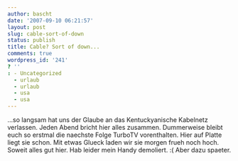 ```yaml
---
author: bascht
date: '2007-09-10 06:21:57'
layout: post
slug: cable-sort-of-down
status: publish
title: Cable? Sort of down...
comments: true
wordpress_id: '241'
? ''
: - Uncategorized
  - urlaub
  - urlaub
  - usa
  - usa
---
```


...so langsam hat uns der Glaube an das Kentuckyanische Kabelnetz
verlassen. Jeden Abend bricht hier alles zusammen. Dummerweise
bleibt euch so erstmal die naechste Folge TurboTV vorenthalten.
Hier auf Platte liegt sie schon. Mit etwas Glueck laden wir sie
morgen frueh noch hoch. Soweit alles gut hier. Hab leider mein
Handy demoliert. :( Aber dazu spaeter.


